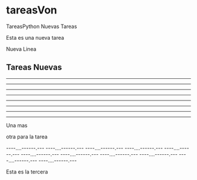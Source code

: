 # tareasVon

TareasPython
Nuevas Tareas

Esta es una nueva tarea


Nueva Linea

Tareas Nuevas
----
----
----
----
----
----
----
----
----


Una mas

otra para la tarea

----....------.---
----....------.---
----....------.---
----....------.---
----....------.---
----....------.---
----....------.---
----....------.---
----....------.---
----....------.---
----....------.---


Esta es la tercera

